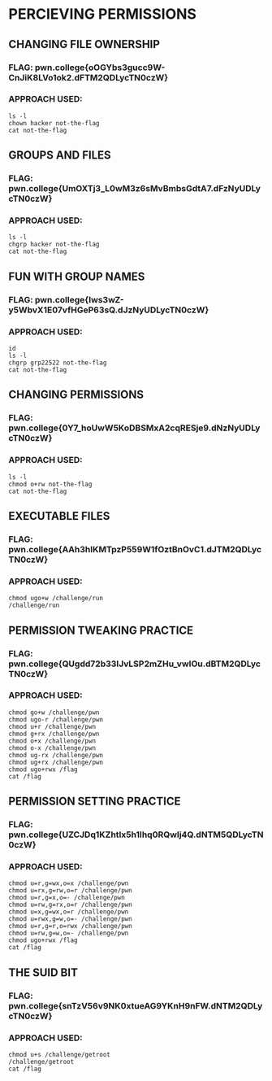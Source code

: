 # PERCIEVING PERMISSIONS

## CHANGING FILE OWNERSHIP
### FLAG: pwn.college{oOGYbs3gucc9W-CnJiK8LVo1ok2.dFTM2QDLycTN0czW}
### APPROACH USED:
````
ls -l
chown hacker not-the-flag
cat not-the-flag
````

## GROUPS AND FILES
### FLAG: pwn.college{UmOXTj3_L0wM3z6sMvBmbsGdtA7.dFzNyUDLycTN0czW}
### APPROACH USED:
````
ls -l
chgrp hacker not-the-flag
cat not-the-flag
````

## FUN WITH GROUP NAMES 
### FLAG: pwn.college{Iws3wZ-y5WbvX1E07vfHGeP63sQ.dJzNyUDLycTN0czW}
### APPROACH USED:
````
id
ls -l
chgrp grp22522 not-the-flag
cat not-the-flag
````

## CHANGING PERMISSIONS
### FLAG: pwn.college{0Y7_hoUwW5KoDBSMxA2cqRESje9.dNzNyUDLycTN0czW}
### APPROACH USED:
````
ls -l
chmod o+rw not-the-flag
cat not-the-flag
````

## EXECUTABLE FILES 
### FLAG: pwn.college{AAh3hlKMTpzP559W1fOztBnOvC1.dJTM2QDLycTN0czW}
### APPROACH USED:
````
chmod ugo+w /challenge/run
/challenge/run
````

## PERMISSION TWEAKING PRACTICE
### FLAG: pwn.college{QUgdd72b33IJvLSP2mZHu_vwIOu.dBTM2QDLycTN0czW}
### APPROACH USED:
````
chmod go+w /challenge/pwn
chmod ugo-r /challenge/pwn
chmod u+r /challenge/pwn
chmod g+rx /challenge/pwn
chmod o+x /challenge/pwn
chmod o-x /challenge/pwn
chmod ug-rx /challenge/pwn
chmod ug+rx /challenge/pwn
chmod ugo+rwx /flag
cat /flag
````

## PERMISSION SETTING PRACTICE
### FLAG: pwn.college{UZCJDq1KZhtlx5h1Ihq0RQwIj4Q.dNTM5QDLycTN0czW}
### APPROACH USED:
````
chmod u=r,g=wx,o=x /challenge/pwn
chmod u=rx,g=rw,o=r /challenge/pwn
chmod u=r,g=x,o=- /challenge/pwn
chmod u=rw,g=rx,o=r /challenge/pwn
chmod u=x,g=wx,o=r /challenge/pwn
chmod u=rwx,g=w,o=- /challenge/pwn
chmod u=r,g=r,o=rwx /challenge/pwn
chmod u=rw,g=w,o=- /challenge/pwn
chmod ugo+rwx /flag
cat /flag
````

## THE SUID BIT
### FLAG: pwn.college{snTzV56v9NK0xtueAG9YKnH9nFW.dNTM2QDLycTN0czW}
### APPROACH USED:
````
chmod u+s /challenge/getroot
/challenge/getroot
cat /flag
````
